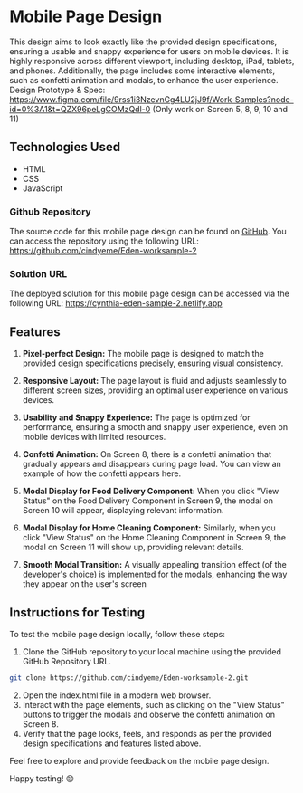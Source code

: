 # Mobile Page Design

This design aims to look exactly like the provided design specifications, ensuring a usable and snappy experience for users on mobile devices. It is highly responsive across different viewport, including desktop, iPad, tablets, and phones. Additionally, the page includes some interactive elements, such as confetti animation and modals, to enhance the user experience. Design Prototype & Spec: https://www.figma.com/file/9rss1i3NzevnGg4LU2jJ9f/Work-Samples?node-id=0%3A1&t=QZX96peLgCOMzQdl-0 (Only work on Screen 5, 8, 9, 10 and 11)

## Technologies Used

- HTML
- CSS
- JavaScript

### Github Repository 

The source code for this mobile page design can be found on [GitHub](https://github.com/cindyeme/Eden-worksample-2). You can access the repository using the following URL: https://github.com/cindyeme/Eden-worksample-2

### Solution URL

The deployed solution for this mobile page design can be accessed via the following URL: https://cynthia-eden-sample-2.netlify.app

## Features

1. **Pixel-perfect Design:** The mobile page is designed to match the provided design specifications precisely, ensuring visual consistency.

2. **Responsive Layout:** The page layout is fluid and adjusts seamlessly to different screen sizes, providing an optimal user experience on various devices.

3. **Usability and Snappy Experience:** The page is optimized for performance, ensuring a smooth and snappy user experience, even on mobile devices with limited resources.

4. **Confetti Animation:** On Screen 8, there is a confetti animation that gradually appears and disappears during page load. You can view an example of how the confetti appears here.

5. **Modal Display for Food Delivery Component:** When you click "View Status" on the Food Delivery Component in Screen 9, the modal on Screen 10 will appear, displaying relevant information.

6. **Modal Display for Home Cleaning Component:** Similarly, when you click "View Status" on the Home Cleaning Component in Screen 9, the modal on Screen 11 will show up, providing relevant details.

7. **Smooth Modal Transition:** A visually appealing transition effect (of the developer's choice) is implemented for the modals, enhancing the way they appear on the user's screen

## Instructions for Testing

To test the mobile page design locally, follow these steps:

1. Clone the GitHub repository to your local machine using the provided GitHub Repository URL.

```sh
git clone https://github.com/cindyeme/Eden-worksample-2.git
```

2. Open the index.html file in a modern web browser.
3. Interact with the page elements, such as clicking on the "View Status" buttons to trigger the modals and observe the confetti animation on Screen 8.
4. Verify that the page looks, feels, and responds as per the provided design specifications and features listed above.

Feel free to explore and provide feedback on the mobile page design.

Happy testing! 😊